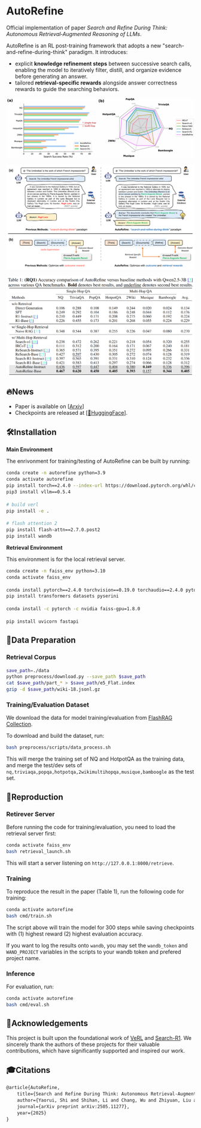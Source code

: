 # AutoRefine

Official implementation of paper *Search and Refine During Think: Autonomous Retrieval‑Augmented Reasoning of LLMs*.

AutoRefine is an RL post-training framework that adopts a new "search-and-refine-during-think" paradigm. It introduces:
- explicit **knowledge refinement steps** between successive search calls, enabling the model to iteratively filter, distill, and organize evidence before generating an answer.
- tailored **retrieval-specific rewards** alongside answer correctness rewards to guide the searching behaviors.

![Innovations](assets/radar_plot.jpg)

![Innovations](assets/innovations.jpg)

![Main Results](assets/main_results.jpg)


## 🔥News

- Paper is available on \[[Arxiv](https://www.arxiv.org/pdf/2505.11277)\]
- Checkpoints are released at \[[🤗HuggingFace](https://huggingface.co/yrshi/AutoRefine-Qwen2.5-3B-Base)\].


## 🛠️Installation

**Main Environment**

The enrivonment for training/testing of AutoRefine can be built by running:

```bash
conda create -n autorefine python=3.9
conda activate autorefine
pip install torch==2.4.0 --index-url https://download.pytorch.org/whl/cu121
pip3 install vllm==0.5.4

# build verl
pip install -e .

# flash attention 2
pip install flash-attn==2.7.0.post2
pip install wandb
```

**Retrieval Environment**

This environment is for the local retrieval server.

```bash
conda create -n faiss_env python=3.10
conda activate faiss_env

conda install pytorch==2.4.0 torchvision==0.19.0 torchaudio==2.4.0 pytorch-cuda=12.1 -c pytorch -c nvidia
pip install transformers datasets pyserini

conda install -c pytorch -c nvidia faiss-gpu=1.8.0

pip install uvicorn fastapi
```

## 📂Data Preparation

### Retrieval Corpus

```bash
save_path=./data
python preprocess/download.py --save_path $save_path
cat $save_path/part_* > $save_path/e5_Flat.index
gzip -d $save_path/wiki-18.jsonl.gz
```

### Training/Evaluation Dataset

We download the data for model training/evaluation from [FlashRAG Collection](https://huggingface.co/datasets/RUC-NLPIR/FlashRAG_datasets).

To download and build the dataset, run:
```bash
bash preprocess/scripts/data_process.sh
```
This will merge the training set of NQ and HotpotQA as the training data, and merge the test/dev sets of `nq,triviaqa,popqa,hotpotqa,2wikimultihopqa,musique,bamboogle` as the test set.

## 🚀Reproduction

### Retirever Server

Before running the code for training/evaluation, you need to load the retrieval server first:
```bash
conda activate faiss_env
bash retrieval_launch.sh
```
This will start a server listening on `http://127.0.0.1:8000/retrieve`.

### Training

To reproduce the result in the paper (Table 1), run the following code for training:
```bash
conda activate autorefine
bash cmd/train.sh
```
The script above will train the model for 300 steps while saving checkpoints with (1) highest reward (2) highest evaluation accuracy.

If you want to log the results onto `wandb`, you may set the `wandb_token` and `WAND_PROJECT` variables in the scripts to your wandb token and prefered project name.

### Inference

For evaluation, run:
```bash
conda activate autorefine
bash cmd/eval.sh
```

## 🙏Acknowledgements

This project is built upon the foundational work of [VeRL](https://github.com/volcengine/verl) and [Search-R1](https://github.com/PeterGriffinJin/Search-R1).
We sincerely thank the authors of these projects for their valuable contributions, which have significantly supported and inspired our work.

## 🎓Citations

```latex
@article{AutoRefine,
    title={Search and Refine During Think: Autonomous Retrieval-Augmented Reasoning of LLMs},
    author={Yaorui, Shi and Shihan, Li and Chang, Wu and Zhiyuan, Liu and Junfeng, Fang and Hengxing, Cai and An, Zhang and Xiang, Wang},
    journal={arXiv preprint arXiv:2505.11277},
    year={2025}
}
```